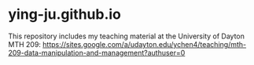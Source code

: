 # ying-ju.github.io
This repository includes my teaching material at the University of Dayton
MTH 209: https://sites.google.com/a/udayton.edu/ychen4/teaching/mth-209-data-manipulation-and-management?authuser=0
